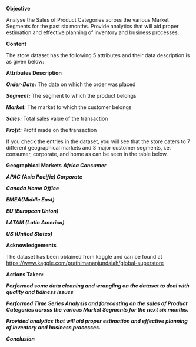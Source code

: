 **Objective**

Analyse the Sales of Product Categories across the various Market Segments for the past six months. Provide analytics that will aid proper estimation and effective planning of inventory and business processes.

**Content**

The store dataset has the following 5 attributes and their data description is as given below:

**Attributes Description**

***Order-Date:*** The date on which the order was placed

***Segment:*** The segment to which the product belongs

***Market:*** The market to which the customer belongs

***Sales:*** Total sales value of the transaction

***Profit:*** Profit made on the transaction

If you check the entries in the dataset, you will see that the store caters to 7 different geographical markets and 3 major customer segments, i.e. consumer, corporate, and home as can be seen in the table below.

**Geographical Markets**
***Africa Consumer***

***APAC (Asia Pacific) Corporate***

***Canada Home Office***

***EMEA(Middle East)***

***EU (European Union)***

***LATAM (Latin America)***

***US (United States)***

**Acknowledgements**

The dataset has been obtained from kaggle and can be found at https://www.kaggle.com/prathimananjundaiah/global-superstore

**Actions Taken:**

***Performed some data cleaning and wrangling on the dataset to deal with quality and tidiness issues***

***Performed Time Series Analysis and forecasting on the sales of Product Categories across the various Market Segments for the next six months.***

***Provided analytics that will aid proper estimation and effective planning of inventory and business processes.***

***Conclusion***

